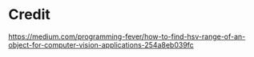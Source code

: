 # Credit 
https://medium.com/programming-fever/how-to-find-hsv-range-of-an-object-for-computer-vision-applications-254a8eb039fc
